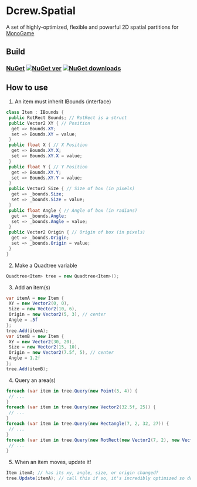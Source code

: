 # Dcrew.Spatial
 A set of highly-optimized, flexible and powerful 2D spatial partitions for [MonoGame](https://github.com/MonoGame/MonoGame)

## Build
### [NuGet](https://www.nuget.org/packages/Dcrew.Spatial) [![NuGet ver](https://img.shields.io/nuget/v/Dcrew.Spatial)](https://www.nuget.org/packages/Dcrew.Spatial) [![NuGet downloads](https://img.shields.io/nuget/dt/Dcrew.Spatial)](https://www.nuget.org/packages/Dcrew.Spatial)

## How to use
1. An item must inherit IBounds (interface)
```cs
class Item : IBounds {
 public RotRect Bounds; // RotRect is a struct
 public Vector2 XY { // Position
  get => Bounds.XY;
  set => Bounds.XY = value;
 }
 public float X { // X Position
  get => Bounds.XY.X;
  set => Bounds.XY.X = value;
 }
 public float Y { // Y Position
  get => Bounds.XY.Y;
  set => Bounds.XY.Y = value;
 }
 public Vector2 Size { // Size of box (in pixels)
  get => _bounds.Size;
  set => _bounds.Size = value;
 }
 public float Angle { // Angle of box (in radians)
  get => _bounds.Angle;
  set => _bounds.Angle = value;
 }
 public Vector2 Origin { // Origin of box (in pixels)
  get => _bounds.Origin;
  set => _bounds.Origin = value;
 }
}
```

2. Make a Quadtree variable
```cs
Quadtree<Item> tree = new Quadtree<Item>();
```

3. Add an item(s)
```cs
var itemA = new Item {
 XY = new Vector2(0, 0),
 Size = new Vector2(10, 6),
 Origin = new Vector2(5, 3), // center
 Angle = .5f
};
tree.Add(itemA);
var itemB = new Item {
 XY = new Vector2(30, 20),
 Size = new Vector2(15, 10),
 Origin = new Vector2(7.5f, 5), // center
 Angle = 1.2f
};
tree.Add(itemB);
```

4. Query an area(s)
```cs
foreach (var item in tree.Query(new Point(3, 4)) {
 // ...
}
foreach (var item in tree.Query(new Vector2(32.5f, 25)) {
 // ...
}
foreach (var item in tree.Query(new Rectangle(7, 2, 32, 27)) {
 // ...
}
foreach (var item in tree.Query(new RotRect(new Vector2(7, 2), new Vector2(32, 27), 0, Vector2.Zero)) {
 // ...
}
```

5. When an item moves, update it!
```cs
Item itemA; // has its xy, angle, size, or origin changed?
tree.Update(itemA); // call this if so, it's incredibly optimized so don't worry!
```

